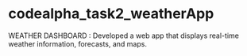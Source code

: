 # codealpha_task2_weatherApp
WEATHER DASHBOARD : Developed a web app that displays real-time weather information, forecasts, and maps.
